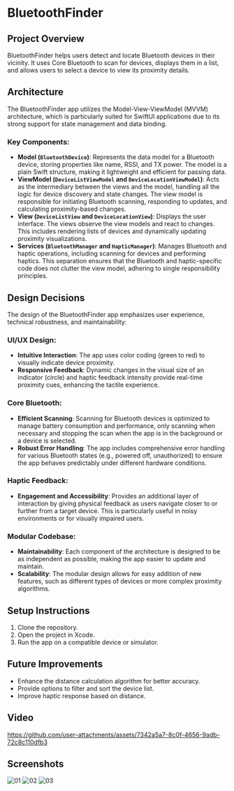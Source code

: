 # BluetoothFinder

## Project Overview
BluetoothFinder helps users detect and locate Bluetooth devices in their vicinity. It uses Core Bluetooth to scan for devices, displays them in a list, and allows users to select a device to view its proximity details.

## Architecture
The BluetoothFinder app utilizes the Model-View-ViewModel (MVVM) architecture, which is particularly suited for SwiftUI applications due to its strong support for state management and data binding. 

### Key Components:
- **Model (`BluetoothDevice`)**: Represents the data model for a Bluetooth device, storing properties like name, RSSI, and TX power. The model is a plain Swift structure, making it lightweight and efficient for passing data.
- **ViewModel (`DeviceListViewModel` and `DeviceLocationViewModel`)**: Acts as the intermediary between the views and the model, handling all the logic for device discovery and state changes. The view model is responsible for initiating Bluetooth scanning, responding to updates, and calculating proximity-based changes.
- **View (`DeviceListView` and `DeviceLocationView`)**: Displays the user interface. The views observe the view models and react to changes. This includes rendering lists of devices and dynamically updating proximity visualizations.
- **Services (`BluetoothManager` and `HapticManager`)**: Manages Bluetooth and haptic operations, including scanning for devices and performing haptics. This separation ensures that the Bluetooth and haptic-specific code does not clutter the view model, adhering to single responsibility principles.

## Design Decisions
The design of the BluetoothFinder app emphasizes user experience, technical robustness, and maintainability:

### UI/UX Design:
- **Intuitive Interaction**: The app uses color coding (green to red) to visually indicate device proximity.
- **Responsive Feedback**: Dynamic changes in the visual size of an indicator (circle) and haptic feedback intensity provide real-time proximity cues, enhancing the tactile experience.

### Core Bluetooth:
- **Efficient Scanning**: Scanning for Bluetooth devices is optimized to manage battery consumption and performance, only scanning when necessary and stopping the scan when the app is in the background or a device is selected.
- **Robust Error Handling**: The app includes comprehensive error handling for various Bluetooth states (e.g., powered off, unauthorized) to ensure the app behaves predictably under different hardware conditions.

### Haptic Feedback:
- **Engagement and Accessibility**: Provides an additional layer of interaction by giving physical feedback as users navigate closer to or further from a target device. This is particularly useful in noisy environments or for visually impaired users.

### Modular Codebase:
- **Maintainability**: Each component of the architecture is designed to be as independent as possible, making the app easier to update and maintain.
- **Scalability**: The modular design allows for easy addition of new features, such as different types of devices or more complex proximity algorithms.

## Setup Instructions
1. Clone the repository.
2. Open the project in Xcode.
3. Run the app on a compatible device or simulator.

## Future Improvements
- Enhance the distance calculation algorithm for better accuracy.
- Provide options to filter and sort the device list.
- Improve haptic response based on distance.

## Video
https://github.com/user-attachments/assets/7342a5a7-8c0f-4656-9adb-72c8c110dfb3

## Screenshots
![01](https://github.com/user-attachments/assets/0035d159-4621-4ec3-90fb-53eb66bc1ada)
![02](https://github.com/user-attachments/assets/46a5291f-dfb3-4575-9b5c-bcdc1c2bd3e9)
![03](https://github.com/user-attachments/assets/53107bfa-05c7-4bec-a83a-a04c6a5b6aa8)
